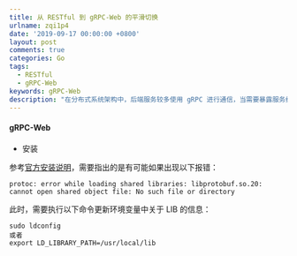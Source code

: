 ```yaml
---
title: 从 RESTful 到 gRPC-Web 的平滑切换
urlname: zqi1p4
date: '2019-09-17 00:00:00 +0800'
layout: post
comments: true
categories: Go
tags:
  - RESTful
  - gRPC-Web
keywords: gRPC-Web
description: "在分布式系统架构中，后端服务较多使用 gRPC 进行通信，当需要暴露服务给前端时往往需要增加一层 Http Server 将 gRPC-Web 转换为 RESTful 接口，这会增加额外的工作量，而 gRPC-Web 项目可以帮助我们避免这些工作，实现在前端直接调用 gRPC 服务。对于已经存在大量\_RESTful 调用的系统中，立即全部迁移至\_gRPC-Web\_是不现实的，因此我们需要一种平滑迁移的方案能够实现：对于同一个资源的请求旧的前端调用仍然使用 RESTful，同时新的前端调用可以使用\_gRPC-Web，而对于新增资源则直接使用 gRPC-Web\_调用，同时也兼容\_\_RESTful，为了实现这种兼容性不能增加额外的服务端，即\_gRPC-Web 和\_RESTful 的服务监听在同一地址的同一端口。"
---
```


#### gRPC-Web

- 安装

参考[官方安装说明](https://grpc-ecosystem.github.io/grpc-gateway/docs/usage.html)，需要指出的是有可能如果出现以下报错：

```
protoc: error while loading shared libraries: libprotobuf.so.20: cannot open shared object file: No such file or directory
```

此时，需要执行以下命令更新环境变量中关于 LIB 的信息：

```
sudo ldconfig
或者
export LD_LIBRARY_PATH=/usr/local/lib
```
